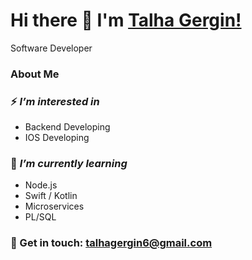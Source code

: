 # Hi there 👋 I'm [Talha Gergin!](https://github.com/talhagergin)

Software Developer

### **About Me**

### ⚡ *I’m interested in*
- Backend Developing
- IOS Developing

### 🌱 *I’m currently learning*
- Node.js 
- Swift / Kotlin
- Microservices
- PL/SQL

### 📧 Get in touch: talhagergin6@gmail.com

